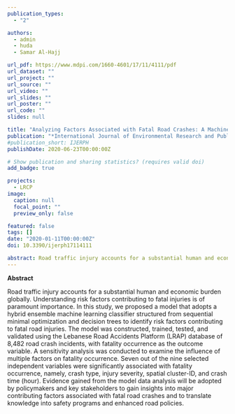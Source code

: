 ```yaml
---
publication_types:
  - "2"

authors:
  - admin
  - huda
  - Samar Al-Hajj

url_pdf: https://www.mdpi.com/1660-4601/17/11/4111/pdf
url_dataset: ""
url_project: ""
url_source: ""
url_video: ""
url_slides: ""
url_poster: ""
url_code: ""
slides: null

title: "Analyzing Factors Associated with Fatal Road Crashes: A Machine Learning Approach"
publication: "*International Journal of Environmental Research and Public Health*"
#publication_short: IJERPH
publishDate: 2020-06-23T00:00:00Z

# Show publication and sharing statistics? (requires valid doi)
add_badge: true

projects:
  - LRCP
image:
  caption: null
  focal_point: ""
  preview_only: false

featured: false
tags: []
date: "2020-01-11T00:00:00Z"
doi: 10.3390/ijerph17114111

abstract: Road traffic injury accounts for a substantial human and economic burden globally. Understanding risk factors contributing to fatal injuries is of paramount importance. In this study, we proposed a model that adopts a hybrid ensemble machine learning classifier structured from sequential minimal optimization and decision trees to identify risk factors contributing to fatal road injuries. The model was constructed, trained, tested, and validated using the Lebanese Road Accidents Platform (LRAP) database of 8,482 road crash incidents, with fatality occurrence as the outcome variable. A sensitivity analysis was conducted to examine the influence of multiple factors on fatality occurrence. Seven out of the nine selected independent variables were significantly associated with fatality occurrence, namely, crash type, injury severity, spatial cluster-ID, and crash time (hour). Evidence gained from the model data analysis will be adopted by policymakers and key stakeholders to gain insights into major contributing factors associated with fatal road   crashes and to translate knowledge into safety programs and enhanced road policies.
---
```


**Abstract**

Road traffic injury accounts for a substantial human and economic burden globally. Understanding risk factors contributing to fatal injuries is of paramount importance. In this study, we proposed a model that adopts a hybrid ensemble machine learning classifier structured from sequential minimal optimization and decision trees to identify risk factors contributing to fatal road injuries. The model was constructed, trained, tested, and validated using the Lebanese Road Accidents Platform (LRAP) database of 8,482 road crash incidents, with fatality occurrence as the outcome variable. A sensitivity analysis was conducted to examine the influence of multiple factors on fatality occurrence. Seven out of the nine selected independent variables were significantly associated with fatality occurrence, namely, crash type, injury severity, spatial cluster-ID, and crash time (hour). Evidence gained from the model data analysis will be adopted by policymakers and key stakeholders to gain insights into major contributing factors associated with fatal road   crashes and to translate knowledge into safety programs and enhanced road policies.